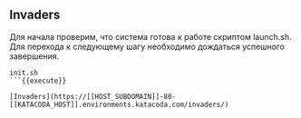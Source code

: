 ## Invaders

Для начала проверим, что система готова к работе скриптом launch.sh. Для перехода к следующему шагу необходимо дождаться успешного завершения.

```
init.sh
```{{execute}}

[Invaders](https://[[HOST_SUBDOMAIN]]-80-[[KATACODA_HOST]].environments.katacoda.com/invaders/)

